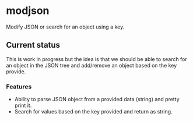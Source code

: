 # modjson
Modify JSON or search for an object using a key.

## Current status
This is work in progress but the idea is that we should be able to search for an object in the JSON tree and add/remove an object based on the key provide.

### Features
- Ability to parse JSON object from a provided data (string) and pretty print it.
- Search for values based on the key provided and return as string.
